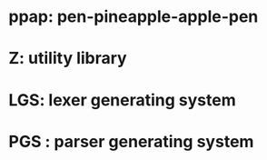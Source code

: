 # ppap: pen-pineapple-apple-pen

# Z: utility library

# LGS: lexer generating system

# PGS : parser generating system
